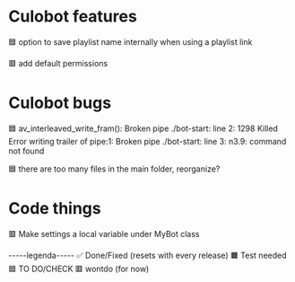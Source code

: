 # Culobot features
🟦 option to save playlist name internally when using a playlist link

🟥 add default permissions

# Culobot bugs

🟦 
av_interleaved_write_fram(): Broken pipe
./bot-start: line 2: 1298 Killed
Error writing trailer of pipe:1: Broken pipe
./bot-start: line 3: n3.9: command not found

🟦 there are too many files in the main folder, reorganize?

# Code things

🟥 Make settings a local variable under MyBot class

-----legenda-----
✅ Done/Fixed (resets with every release)
🟧 Test needed
🟦 TO DO/CHECK
🟥 wontdo (for now)